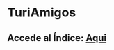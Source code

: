 # TuriAmigos 

## Accede al Índice: [Aqui](https://github.com/danivillarino/Equipo2_FIS/blob/Segunda-entrega/Índice.md)

